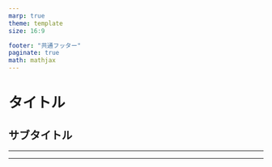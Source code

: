 ```yaml
---
marp: true
theme: template
size: 16:9

footer: "共通フッター"
paginate: true
math: mathjax
---
```


<!-- タイトルスライド -->
<!-- _class: title -->
<!-- _paginate: skip -->
<!-- _footer: |
  フッター1
  フッター2 -->

# タイトル

## サブタイトル

---

<!-- _class: normal -->

---
